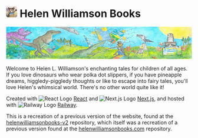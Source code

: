 # <img src="https://raw.githubusercontent.com/Eejit43/helenwilliamsonbooks-v3/main/app/icon.png" alt="Helen Williamson Books Logo (Mouse)" width="30"/> Helen Williamson Books

![Helen Williamson Books Header](https://raw.githubusercontent.com/Eejit43/helenwilliamsonbooks-v3/main/public/images/header.png)

Welcome to Helen L. Williamson's enchanting tales for children of all ages. If you love dinosaurs who wear polka dot slippers, if you have pineapple dreams, higgledy-piggledy thoughts or like to escape into fairy tales, you'll love Helen's whimsical world. There's no other world quite like it!

Created with <img src="https://devicons.railway.app/i/react.svg" alt="React Logo" width="12" /> [React](https://react.dev) and <img src="https://devicons.railway.app/i/nextjs-light.svg" alt="Next.js Logo" width="10"/> [Next.js](https://nextjs.org), and hosted with <img src="https://devicons.railway.app/i/railway-light.svg" alt="Railway Logo" width="12"/> [Railway](https://railway.app).

This is a recreation of a previous version of the website, found at the [helenwilliamsonbooks-v2](https://github.com/Eejit43/helenwilliamsonbooks-v2) repository, which itself was a recreation of a previous version found at the [helenwilliamsonbooks.com](https://github.com/Eejit43/helenwilliamsonbooks.com) repository.
